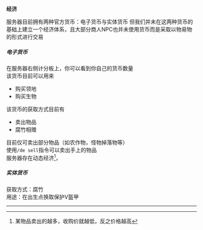 **经济**

服务器目前拥有两种官方货币：电子货币与实体货币
但我们并未在这两种货币的基础上建立一个经济体系，且大部分商人NPC也并未使用货币而是采取以物易物的形式进行交易  

##### 电子货币  

在服务器右侧计分板上，你可以看到你自己的货币数量  
该货币目前可以用来  

 * 购买领地  
 * 购买生物  

该货币的获取方式目前有

 * 卖出物品  
 * 腐竹相赠  

目前仅可卖出部分物品（如农作物，怪物掉落物等）  
使用`/de sell`指令可以卖出手上的物品  
服务器存在动态经济[^1]，  

##### 实体货币  

获取方式：腐竹  
用途：在出生点换取保护V盔甲  

*****

[^1]:某物品卖出的越多，收购价就越低，反之价格越高